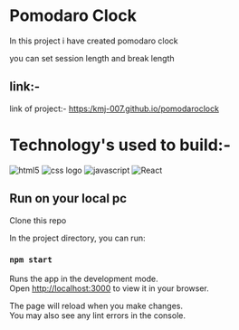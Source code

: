 # Pomodaro Clock

In this project i have created pomodaro clock

you can set session length and break length

## link:-
link of project:- [https:/kmj-007.github.io/pomodaroclock](https://kmj-007.github.io/pomodaroclock/)

# Technology's used to build:-
![html5](https://img.shields.io/badge/HTML5-E34F26?style=for-the-badge&logo=html5&logoColor=white)
![css logo](https://img.shields.io/badge/CSS3-1572B6?style=for-the-badge&logo=css3&logoColor=white)
![javascript](https://img.shields.io/badge/JavaScript-F7DF1E?style=for-the-badge&logo=javascript&logoColor=black)
![React](https://img.shields.io/badge/React-20232A?style=for-the-badge&logo=react&logoColor=61DAFB)


## Run on your local pc

Clone this repo 


In the project directory, you can run:

### `npm start`

Runs the app in the development mode.\
Open [http://localhost:3000](http://localhost:3000) to view it in your browser.

The page will reload when you make changes.\
You may also see any lint errors in the console.

